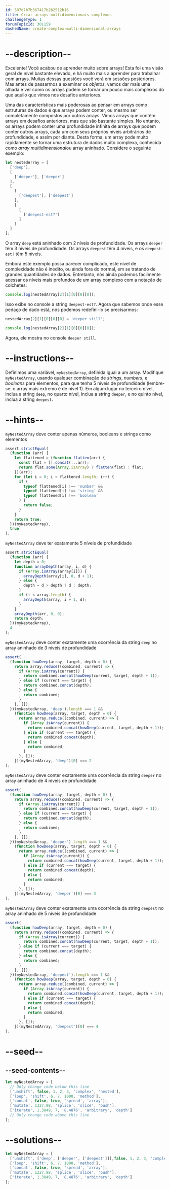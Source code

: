 ```yaml
---
id: 587d7b7b367417b2b2512b16
title: Criar arrays multidimensionais complexos
challengeType: 1
forumTopicId: 301159
dashedName: create-complex-multi-dimensional-arrays
---
```


# --description--

Excelente! Você acabou de aprender muito sobre arrays! Esta foi uma visão geral de nível bastante elevado, e há muito mais a aprender para trabalhar com arrays. Muitas dessas questões você verá em sessões posteriores. Mas antes de passarmos a examinar os <dfn>objetos</dfn>, vamos dar mais uma olhada e ver como os arrays podem se tornar um pouco mais complexos do que aquilo que vimos nos desafios anteriores.

Uma das características mais poderosas ao pensar em arrays como estruturas de dados é que arrays podem conter, ou mesmo ser completamente compostos por outros arrays. Vimos arrays que contêm arrays em desafios anteriores, mas que são bastante simples. No entanto, os arrays podem conter uma profundidade infinita de arrays que podem conter outros arrays, cada um com seus próprios níveis arbitrários de profundidade, e assim por diante. Desta forma, um array pode muito rapidamente se tornar uma estrutura de dados muito complexa, conhecida como <dfn>array multidimensional</dfn>ou array aninhado. Considere o seguinte exemplo:

```js
let nestedArray = [
  ['deep'],
  [
    ['deeper'], ['deeper'] 
  ],
  [
    [
      ['deepest'], ['deepest']
    ],
    [
      [
        ['deepest-est?']
      ]
    ]
  ]
];
```

O array `deep` está aninhado com 2 níveis de profundidade. Os arrays `deeper` têm 3 níveis de profundidade. Os arrays `deepest` têm 4 níveis, e os `deepest-est?` têm 5 níveis.

Embora este exemplo possa parecer complicado, este nível de complexidade não é inédito, ou ainda fora do normal, em se tratando de grandes quantidades de dados. Entretanto, nós ainda podemos facilmente acessar os níveis mais profundos de um array complexo com a notação de colchetes:

```js
console.log(nestedArray[2][1][0][0][0]);
```

Isso exibe no console a string `deepest-est?`. Agora que sabemos onde esse pedaço de dado está, nós podemos redefini-lo se precisarmos:

```js
nestedArray[2][1][0][0][0] = 'deeper still';

console.log(nestedArray[2][1][0][0][0]);
```

Agora, ele mostra no console `deeper still`.

# --instructions--

Definimos uma variável, `myNestedArray`, definida igual a um array. Modifique `myNestedArray`, usando qualquer combinação de <dfn>strings</dfn>, <dfn>numbers</dfn>, e <dfn>booleans</dfn> para elementos, para que tenha 5 níveis de profundidade (lembre-se: o array mais extremo é de nível 1). Em algum lugar no terceiro nível, inclua a string `deep`, no quarto nível, inclua a string `deeper`, e no quinto nível, inclua a string `deepest`.

# --hints--

`myNestedArray` deve conter apenas números, booleans e strings como elementos

```js
assert.strictEqual(
  (function (arr) {
    let flattened = (function flatten(arr) {
      const flat = [].concat(...arr);
      return flat.some(Array.isArray) ? flatten(flat) : flat;
    })(arr);
    for (let i = 0; i < flattened.length; i++) {
      if (
        typeof flattened[i] !== 'number' &&
        typeof flattened[i] !== 'string' &&
        typeof flattened[i] !== 'boolean'
      ) {
        return false;
      }
    }
    return true;
  })(myNestedArray),
  true
);
```

`myNestedArray` deve ter exatamente 5 níveis de profundidade

```js
assert.strictEqual(
  (function (arr) {
    let depth = 0;
    function arrayDepth(array, i, d) {
      if (Array.isArray(array[i])) {
        arrayDepth(array[i], 0, d + 1);
      } else {
        depth = d > depth ? d : depth;
      }
      if (i < array.length) {
        arrayDepth(array, i + 1, d);
      }
    }
    arrayDepth(arr, 0, 0);
    return depth;
  })(myNestedArray),
  4
);
```

`myNestedArray` deve conter exatamente uma ocorrência da string `deep` no array aninhado de 3 níveis de profundidade

```js
assert(
  (function howDeep(array, target, depth = 0) {
    return array.reduce((combined, current) => {
      if (Array.isArray(current)) {
        return combined.concat(howDeep(current, target, depth + 1));
      } else if (current === target) {
        return combined.concat(depth);
      } else {
        return combined;
      }
    }, []);
  })(myNestedArray, 'deep').length === 1 &&
    (function howDeep(array, target, depth = 0) {
      return array.reduce((combined, current) => {
        if (Array.isArray(current)) {
          return combined.concat(howDeep(current, target, depth + 1));
        } else if (current === target) {
          return combined.concat(depth);
        } else {
          return combined;
        }
      }, []);
    })(myNestedArray, 'deep')[0] === 2
);
```

`myNestedArray` deve conter exatamente uma ocorrência da string `deeper` no array aninhado de 4 níveis de profundidade

```js
assert(
  (function howDeep(array, target, depth = 0) {
    return array.reduce((combined, current) => {
      if (Array.isArray(current)) {
        return combined.concat(howDeep(current, target, depth + 1));
      } else if (current === target) {
        return combined.concat(depth);
      } else {
        return combined;
      }
    }, []);
  })(myNestedArray, 'deeper').length === 1 &&
    (function howDeep(array, target, depth = 0) {
      return array.reduce((combined, current) => {
        if (Array.isArray(current)) {
          return combined.concat(howDeep(current, target, depth + 1));
        } else if (current === target) {
          return combined.concat(depth);
        } else {
          return combined;
        }
      }, []);
    })(myNestedArray, 'deeper')[0] === 3
);
```

`myNestedArray` deve conter exatamente uma ocorrência da string `deepest` no array aninhado de 5 níveis de profundidade

```js
assert(
  (function howDeep(array, target, depth = 0) {
    return array.reduce((combined, current) => {
      if (Array.isArray(current)) {
        return combined.concat(howDeep(current, target, depth + 1));
      } else if (current === target) {
        return combined.concat(depth);
      } else {
        return combined;
      }
    }, []);
  })(myNestedArray, 'deepest').length === 1 &&
    (function howDeep(array, target, depth = 0) {
      return array.reduce((combined, current) => {
        if (Array.isArray(current)) {
          return combined.concat(howDeep(current, target, depth + 1));
        } else if (current === target) {
          return combined.concat(depth);
        } else {
          return combined;
        }
      }, []);
    })(myNestedArray, 'deepest')[0] === 4
);
```

# --seed--

## --seed-contents--

```js
let myNestedArray = [
  // Only change code below this line
  ['unshift', false, 1, 2, 3, 'complex', 'nested'],
  ['loop', 'shift', 6, 7, 1000, 'method'],
  ['concat', false, true, 'spread', 'array'],
  ['mutate', 1327.98, 'splice', 'slice', 'push'],
  ['iterate', 1.3849, 7, '8.4876', 'arbitrary', 'depth']
  // Only change code above this line
];
```

# --solutions--

```js
let myNestedArray = [
  ['unshift', ['deep', ['deeper', ['deepest']]],false, 1, 2, 3, 'complex', 'nested'],
  ['loop', 'shift', 6, 7, 1000, 'method'],
  ['concat', false, true, 'spread', 'array'],
  ['mutate', 1327.98, 'splice', 'slice', 'push'],
  ['iterate', 1.3849, 7, '8.4876', 'arbitrary', 'depth']
];
```
